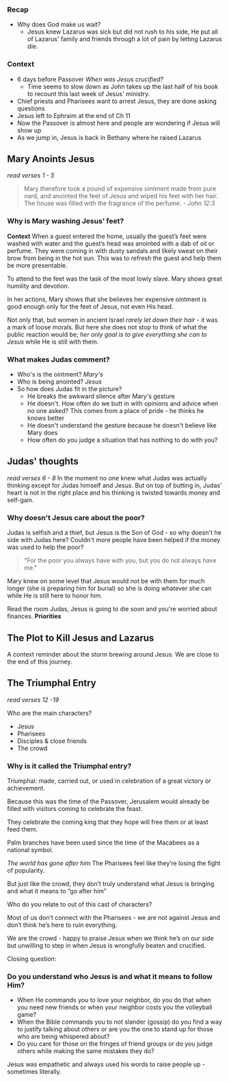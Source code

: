 ### Recap
- Why does God make us wait?
	- Jesus knew Lazarus was sick but did not rush to his side, He put all of Lazarus' family and friends through a lot of pain by letting Lazarus die.
### Context
- 6 days before Passover *When was Jesus crucified?*
	- Time seems to slow down as John takes up the last half of his book to recount this last week of Jesus' ministry.
- Chief priests and Pharisees want to arrest Jesus, they are done asking questions
- Jesus left to Ephraim at the end of Ch 11
- Now the Passover is almost here and people are wondering if Jesus will show up
- As we jump in, Jesus is back in Bethany where he raised Lazarus
## Mary Anoints Jesus
*read verses 1 - 5*

> Mary therefore took a pound of expensive ointment made from pure nard, and anointed the feet of Jesus and wiped his feet with her hair. The house was filled with the fragrance of the perfume.
> *- John 12:3*

### Why is Mary washing Jesus' feet?
**Context**
When a guest entered the home, usually the guest’s feet were washed with water and the guest’s head was anointed with a dab of oil or perfume. They were coming in with dusty sandals and likely sweat on their brow from being in the hot sun.
This was to refresh the guest and help them be more presentable.

To attend to the feet was the task of the most lowly slave. Mary shows great humility and devotion.

In her actions, Mary shows that she believes her expensive ointment is good enough only for the feet of Jesus, not even His head.

Not only that, but women in ancient Israel *rarely let down their hair* - it was a mark of loose morals. But here she does not stop to think of what the public reaction would be; *her only goal is to give everything she can to Jesus* while He is still with them.

### What makes Judas comment?
- Who's is the ointment? *Mary's*
- Who is being anointed? *Jesus*
- So how does Judas fit in the picture?
	- He breaks the awkward silence after Mary's gesture
	- He doesn't. How often do we butt in with opinions and advice when no one asked? This comes from a place of pride - he thinks he knows better 
	- He doesn't understand the gesture because he doesn't believe like Mary does
	- How often do you judge a situation that has nothing to do with you?

## Judas' thoughts
*read verses 6 - 8*
In the moment no one knew what Judas was actually thinking except for Judas himself and Jesus.
But on top of butting in, Judas' heart is not in the right place and his thinking is twisted towards money and self-gain.

### Why doesn't Jesus care about the poor?
Judas is selfish and a thief, but Jesus is the Son of God - so why doesn't he side with Judas here? Couldn't more people have been helped if the money was used to help the poor?

> "For the poor you always have with you, but you do not always have me."

Mary knew on some level that Jesus would not be with them for much longer (she is preparing him for burial) so she is doing whatever she can while He is still here to honor him.

Read the room Judas, Jesus is going to die soon and you're worried about finances.
**Priorities**

## The Plot to Kill Jesus and Lazarus
A context reminder about the storm brewing around Jesus.
We are close to the end of this journey.

## The Triumphal Entry
*read verses 12 -19*

Who are the main characters?
- Jesus
- Pharisees
- Disciples & close friends
- The crowd
### Why is it called the Triumphal entry?
Triumphal: made, carried out, or used in celebration of a great victory or achievement.

Because this was the time of the Passover, Jerusalem would already be filled with visitors coming to celebrate the feast.

They celebrate the coming king that they hope will free them or at least feed them. 

Palm branches have been used since the time of the Macabees as a national symbol. 

*The world has gone after him*
The Pharisees feel like they’re losing the fight of popularity.

But just like the crowd, they don’t truly understand what Jesus is bringing and what it means to “go after him”

Who do you relate to out of this cast of characters?

Most of us don’t connect with the Pharisees - we are not against Jesus and don’t think he’s here to ruin everything. 

We are the crowd - happy to praise Jesus when we think he’s on our side but unwilling to step in when Jesus is wrongfully beaten and crucified.

Closing question:
### Do you understand who Jesus is and what it means to follow Him?

- When He commands you to love your neighbor, do you do that when you need new friends or when your neighbor costs you the volleyball game?
- When the Bible commands you to not slander (gossip) do you find a way to justify talking about others or are you the one to stand up for those who are being whispered about?
- Do you care for those on the fringes of friend groups or do you judge others while making the same mistakes they do?

Jesus was empathetic and always used his words to raise people up - sometimes literally.

